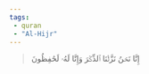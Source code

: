 ```yaml
---
tags: 
 - quran 
 - "Al-Hijr"
---
```


> إِنَّا نَحۡنُ نَزَّلۡنَا ٱلذِّكۡرَ وَإِنَّا لَهُۥ لَحَٰفِظُونَ
